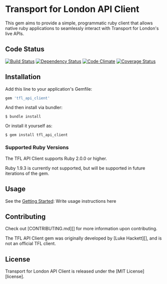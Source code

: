 # Transport for London API Client

This gem aims to provide a simple, programmatic ruby client that allows
native ruby applications to seamlessly interact with Transport for
London's live APIs.


## Code Status

[![Build Status](https://travis-ci.org/LukeHackett/tfl_api_client.svg?branch=master)](https://travis-ci.org/LukeHackett/tfl_api_client)
[![Dependency Status](https://gemnasium.com/LukeHackett/tfl_api_client.svg)](https://gemnasium.com/LukeHackett/tfl_api_client)
[![Code Climate](https://codeclimate.com/github/LukeHackett/tfl_api_client/badges/gpa.svg)](https://codeclimate.com/github/LukeHackett/tfl_api_client)
[![Coverage Status](https://coveralls.io/repos/LukeHackett/tfl_api_client/badge.svg?branch=master&service=github)](https://coveralls.io/github/LukeHackett/tfl_api_client?branch=master)


## Installation

Add this line to your application's Gemfile:

```ruby
gem 'tfl_api_client'
```

And then install via bundler:

    $ bundle install

Or install it yourself as:

    $ gem install tfl_api_client


### Supported Ruby Versions

The TFL API Client supports Ruby 2.0.0 or higher. 

Ruby 1.9.3 is currently not supported, but will be supported in future 
iterations of the gem.


## Usage

See the [Getting Started][getting_started]: Write usage instructions here

[getting_started]: GETTING_STARTED.md


## Contributing

Check out [CONTRIBUTING.md][] for more information upon contributing.

The TFL API Client gem was originally developed by [Luke Hackett][], 
and is not an official TFL client.

[contributing]: CONTRIBUTING.md
[luke_hackett]: http://www.lukehackett.com


## License

Transport for London API Client is released under the [MIT License][license].

[licence]: http://www.opensource.org/licenses/MIT

